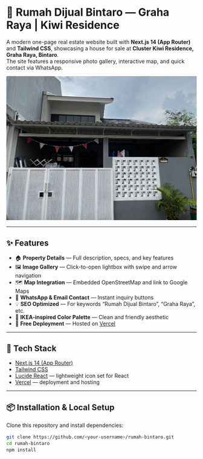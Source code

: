 # 🏡 Rumah Dijual Bintaro — Graha Raya | Kiwi Residence

A modern one-page real estate website built with **Next.js 14 (App Router)** and **Tailwind CSS**, showcasing a house for sale at **Cluster Kiwi Residence, Graha Raya, Bintaro**.  
The site features a responsive photo gallery, interactive map, and quick contact via WhatsApp.

![Preview Screenshot](./public/house-1.jpeg)

---

## ✨ Features

- 🏠 **Property Details** — Full description, specs, and key features  
- 🖼️ **Image Gallery** — Click-to-open lightbox with swipe and arrow navigation  
- 🗺️ **Map Integration** — Embedded OpenStreetMap and link to Google Maps  
- 📱 **WhatsApp & Email Contact** — Instant inquiry buttons  
- 💡 **SEO Optimized** — For keywords “Rumah Dijual Bintaro”, “Graha Raya”, etc.  
- 🌈 **IKEA-inspired Color Palette** — Clean and friendly aesthetic  
- 🚀 **Free Deployment** — Hosted on [Vercel](https://vercel.com)

---

## 🧩 Tech Stack

- [Next.js 14 (App Router)](https://nextjs.org/)
- [Tailwind CSS](https://tailwindcss.com/)
- [Lucide React](https://lucide.dev/) — lightweight icon set for React
- [Vercel](https://vercel.com) — deployment and hosting

---

## 📦 Installation & Local Setup

Clone this repository and install dependencies:

```bash
git clone https://github.com/<your-username>/rumah-bintaro.git
cd rumah-bintaro
npm install
